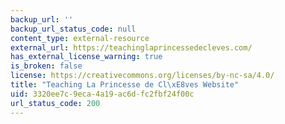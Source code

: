 ```yaml
---
backup_url: ''
backup_url_status_code: null
content_type: external-resource
external_url: https://teachinglaprincessedecleves.com/
has_external_license_warning: true
is_broken: false
license: https://creativecommons.org/licenses/by-nc-sa/4.0/
title: "Teaching La Princesse de Cl\xE8ves Website"
uid: 3320ee7c-9eca-4a19-ac6d-fc2fbf24f00c
url_status_code: 200
---
```

